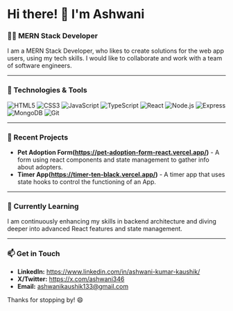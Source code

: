 # Hi there! 👋 I'm Ashwani

### 👨‍💻 MERN Stack Developer

I am a MERN Stack Developer, who likes to create solutions for the web app users, using my tech skills. I would like to collaborate and work with a team of software engineers.

---

### 🔧 Technologies & Tools

<p>
  <img src="https://img.shields.io/badge/HTML5-E34F26?style=for-the-badge&logo=html5&logoColor=white" alt="HTML5"/>
  <img src="https://img.shields.io/badge/CSS3-1572B6?style=for-the-badge&logo=css3&logoColor=white" alt="CSS3"/>
  <img src="https://img.shields.io/badge/JavaScript-F7DF1E?style=for-the-badge&logo=javascript&logoColor=black" alt="JavaScript"/>
<img src="https://img.shields.io/badge/TypeScript-3178C6?style=for-the-badge&logo=typescript&logoColor=white" alt="TypeScript"/>
  <img src="https://img.shields.io/badge/React-61DAFB?style=for-the-badge&logo=react&logoColor=black" alt="React"/>
  <img src="https://img.shields.io/badge/Node.js-339933?style=for-the-badge&logo=node.js&logoColor=white" alt="Node.js"/>
  <img src="https://img.shields.io/badge/Express.js-000000?style=for-the-badge&logo=express&logoColor=white" alt="Express"/>
  <img src="https://img.shields.io/badge/MongoDB-47A248?style=for-the-badge&logo=mongodb&logoColor=white" alt="MongoDB"/>
  <img src="https://img.shields.io/badge/Git-F05032?style=for-the-badge&logo=git&logoColor=white" alt="Git"/>
</p>

---


### 🚀 Recent Projects

- **Pet Adoption Form(https://pet-adoption-form-react.vercel.app/)** - A form using react components and state management to gather info about adopters.
- **Timer App(https://timer-ten-black.vercel.app/)** - A timer app that uses state hooks to control the functioning of an App.

---

### 🌱 Currently Learning

I am continuously enhancing my skills in backend architecture and diving deeper into advanced React features and state management.

---

### 📫 Get in Touch

- **LinkedIn:** https://www.linkedin.com/in/ashwani-kumar-kaushik/
- **X/Twitter:** https://x.com/ashwani346
- **Email:** ashwanikaushik133@gmail.com

Thanks for stopping by! 😄
